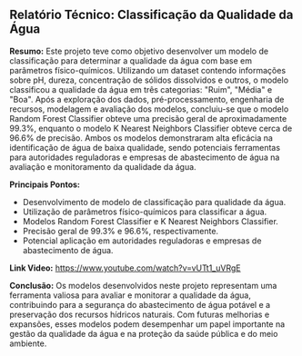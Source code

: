 
## Relatório Técnico: Classificação da Qualidade da Água

**Resumo:**
Este projeto teve como objetivo desenvolver um modelo de classificação para determinar a qualidade da água com base em parâmetros físico-químicos. Utilizando um dataset contendo informações sobre pH, dureza, concentração de sólidos dissolvidos e outros, o modelo classificou a qualidade da água em três categorias: "Ruim", "Média" e "Boa". Após a exploração dos dados, pré-processamento, engenharia de recursos, modelagem e avaliação dos modelos, concluiu-se que o modelo Random Forest Classifier obteve uma precisão geral de aproximadamente 99.3%, enquanto o modelo K Nearest Neighbors Classifier obteve cerca de 96.6% de precisão. Ambos os modelos demonstraram alta eficácia na identificação de água de baixa qualidade, sendo potenciais ferramentas para autoridades reguladoras e empresas de abastecimento de água na avaliação e monitoramento da qualidade da água.

**Principais Pontos:**
- Desenvolvimento de modelo de classificação para qualidade da água.
- Utilização de parâmetros físico-químicos para classificar a água.
- Modelos Random Forest Classifier e K Nearest Neighbors Classifier.
- Precisão geral de 99.3% e 96.6%, respectivamente.
- Potencial aplicação em autoridades reguladoras e empresas de abastecimento de água.

**Link Video:** https://www.youtube.com/watch?v=vUTt1_uVRgE

**Conclusão:**
Os modelos desenvolvidos neste projeto representam uma ferramenta valiosa para avaliar e monitorar a qualidade da água, contribuindo para a segurança do abastecimento de água potável e a preservação dos recursos hídricos naturais. Com futuras melhorias e expansões, esses modelos podem desempenhar um papel importante na gestão da qualidade da água e na proteção da saúde pública e do meio ambiente.
